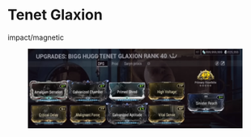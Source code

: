 # Tenet Glaxion

impact/magnetic

<figure><img src=".gitbook/assets/image (21).png" alt=""><figcaption></figcaption></figure>
